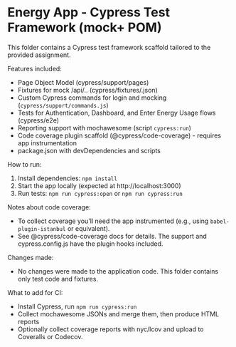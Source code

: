 # Energy App - Cypress Test Framework (mock+ POM)

This folder contains a Cypress test framework scaffold tailored to the provided assignment.

Features included:
- Page Object Model (cypress/support/pages)
- Fixtures for mock /api/.. (cypress/fixtures/.json)
- Custom Cypress commands for login and mocking (`cypress/support/commands.js`)
- Tests for Authentication, Dashboard, and Enter Energy Usage flows (cypress/e2e)
- Reporting support with mochawesome (script `cypress:run`)
- Code coverage plugin scaffold (@cypress/code-coverage) - requires app instrumentation
- package.json with devDependencies and scripts

How to run:
1. Install dependencies: `npm install`
2. Start the app locally (expected at http://localhost:3000)
3. Run tests: `npm run cypress:open` or `npm run cypress:run`

Notes about code coverage:
- To collect coverage you'll need the app instrumented (e.g., using `babel-plugin-istanbul` or equivalent).
- See @cypress/code-coverage docs for details. The support and cypress.config.js have the plugin hooks included.

Changes made:
- No changes were made to the application code. This folder contains only test code and fixtures.

What to add for CI:
- Install Cypress, run `npm run cypress:run`
- Collect mochawesome JSONs and merge them, then produce HTML reports
- Optionally collect coverage reports with nyc/lcov and upload to Coveralls or Codecov.
